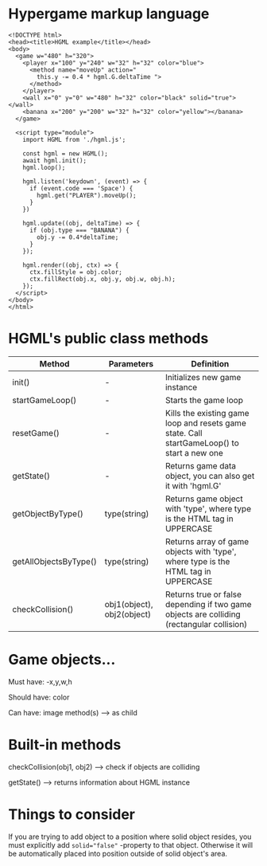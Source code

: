 # Hypergame markup language

```
<!DOCTYPE html>
<head><title>HGML example</title></head>
<body>
  <game w="480" h="320">
    <player x="100" y="240" w="32" h="32" color="blue">
      <method name="moveUp" action="
        this.y -= 0.4 * hgml.G.deltaTime ">
      </method>
    </player>
    <wall x="0" y="0" w="480" h="32" color="black" solid="true"></wall>
    <banana x="200" y="200" w="32" h="32" color="yellow"></banana>
  </game>

  <script type="module">
    import HGML from './hgml.js';
  
    const hgml = new HGML();
    await hgml.init();
    hgml.loop();
  
    hgml.listen('keydown', (event) => {
      if (event.code === 'Space') {
        hgml.get("PLAYER").moveUp();
      }
    })
  
    hgml.update((obj, deltaTime) => {
      if (obj.type === "BANANA") {
        obj.y -= 0.4*deltaTime;
      }
    });
  
    hgml.render((obj, ctx) => {
      ctx.fillStyle = obj.color;
      ctx.fillRect(obj.x, obj.y, obj.w, obj.h);
    });
  </script>
</body>
</html>
```

# HGML's public class methods

| Method  | Parameters | Definition  |
| ------------- | ------------- | ------------- |
|init()  |-|Initializes new game instance|
|startGameLoop()  |-| Starts the game loop|
|resetGame() |-| Kills the existing game loop and resets game state. Call startGameLoop() to start a new one|
|getState()|-| Returns game data object, you can also get it with 'hgml.G' |
|getObjectByType()|type(string)|Returns game object with 'type', where type is the HTML tag in UPPERCASE|
|getAllObjectsByType()|type(string)|Returns array of game objects with 'type', where type is the HTML tag in UPPERCASE|
|checkCollision()|obj1(object), obj2(object)|Returns true or false depending if two game objects are colliding (rectangular collision)|

# Game objects...
Must have:
-x,y,w,h

Should have:
color

Can have:
image
method(s) --> as child

# Built-in methods
checkCollision(obj1, obj2) --> check if objects are colliding

getState() --> returns information about HGML instance


# Things to consider
If you are trying to add object to a position where solid object resides,
you must explicitly add `solid="false"` -property to that object. Otherwise it will be automatically placed into position outside of solid object's area.